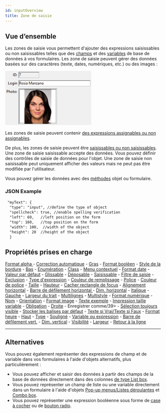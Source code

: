 ```yaml
---
id: inputOverview
title: Zone de saisie
---
```


## Vue d’ensemble

Les zones de saisie vous permettent d'ajouter des expressions saisissables ou non saisissables telles que des [champs](Concepts/identifiers.md#fields) et des [variables](Concepts/variables.md) de base de données à vos formulaires. Les zone de saisie peuvent gérer des données basées sur des caractères (texte, dates, numériques, etc.) ou des images :

![](../assets/en/FormObjects/input.png)

Les zones de saisie peuvent contenir [des expressions assignables ou non assignables](Concepts/quick-tour.md#assignable-vs-non-assignable-expressions).

De plus, les zones de saisie peuvent être [saisissables ou non saisissables](properties_Entry.md#enterable). Une zone de saisie saisissable accepte des données. Vous pouvez définir des contrôles de saisie de données pour l'objet. Une zone de saisie non saisissable peut uniquement afficher des valeurs mais ne peut pas être modifiée par l'utilisateur.

Vous pouvez gérer les données avec des [méthodes](Concepts/methods.md) objet ou formulaire.

### JSON Example

```4d
 "myText": {
  "type": "input", //define the type of object
  "spellcheck": true, //enable spelling verification
  "left": 60,   //left position on the form  
  "top": 160,   //top position on the form
  "width": 100,  //width of the object
  "height": 20  //height of the object
  }
```

## Propriétés prises en charge

[Format alpha ](properties_Display.md#alpha-format) - [Correction automatique](properties_Entry.md#auto-spellcheck) - [Gras](properties_Text.md#bold) - [Format booléen](properties_Display.md#boolean-format) - [Style de la bordure](properties_BackgroundAndBorder.md#border-line-style) - [Bas](properties_CoordinatesAndSizing.md#bottom) - [Enumération](properties_DataSource.md#choice-list) - [Class](properties_Object.md#css-class) - [Menu contextuel](properties_Entry.md#context-menu) - [Format date](properties_Display.md#date-format) - [Valeur par défaut](properties_RangeOfValues.md#default-value) - [Glissable](properties_Action.md#draggable) - [Déposable](properties_Action.md#droppable) - [Saisissable](properties_Entry.md#enterable) - [Filtre de saisie](properties_Entry.md#entry-filter) - [Exclusion](properties_RangeOfValues.md#excluded-list) - [Type d'expression](properties_Object.md#expression-type) - [Couleur de remplissage](properties_BackgroundAndBorder.md#fill-color) - [Police](properties_Text.md#font) - [Couleur de police](properties_Text.md#font-color) - [Taille](properties_Text.md#font-size) - [Hauteur](properties_CoordinatesAndSizing.md#height) - [Cacher rectangle de focus](properties_Appearance.md#hide-focus-rectangle) - [Alignement horizontal](properties_Text.md#horizontal-alignment) - [Barre de défilement horizontal ](properties_Appearance.md#horizontal-scroll-bar) - [Dim. horizontal](properties_ResizingOptions.md#horizontal-sizing) - [Italique](properties_Text.md#italic) - [Gauche](properties_CoordinatesAndSizing.md#left) - [Largeur du trait](properties_BackgroundAndBorder.md#line-width) - [Multilignes](properties_Entry.md#multiline) - [Multistyle](properties_Text.md#multi-style) - [Format numérique](properties_Display.md#number-format) - [Nom](properties_Object.md#object-name) - [Orientation](properties_Text.md#orientation) - [Format image](properties_Display.md#picture-format) - [Texte exemple](properties_Entry.md#placeholder) - [Impression taille variable](properties_Print.md#print-frame) - [Obligation](properties_RangeOfValues.md#required-list) - [Droite](properties_CoordinatesAndSizing.md#right) -
Enregistrer comme/39> - [Sélection toujours visible](properties_Entry.md#selection-always-visible) - [Stocker les balises par défaut](properties_Text.md#store-with-default-style-tags) - [Texte si Vrai/Texte si Faux](properties_Display.md#text-when-false-text-when-true) - [Format heure](properties_Display.md#time-format) - [Haut](properties_CoordinatesAndSizing.md#top) - [Type](properties_Object.md#type) - [Souligné](properties_Text.md#underline) - [Variable ou expression](properties_Object.md#variable-or-expression) - [Barre de défilement vert.](properties_Appearance.md#vertical-scroll-bar) - [Dim. vertical](properties_ResizingOptions.md#vertical-sizing) - [Visibilité](properties_Display.md#visibility) - [Largeur](properties_CoordinatesAndSizing.md#width) - [Retour à la ligne](properties_Display.md#wordwrap)</p> 



---



## Alternatives

Vous pouvez également représenter des expressions de champ et de variable dans vos formulaires à l'aide d'objets alternatifs, plus particulièrement :

* Vous pouvez afficher et saisir des données à partir des champs de la base de données directement dans des colonnes [de type List box](listbox_overview.md).
* Vous pouvez représenter un champ de liste ou une variable directement dans un formulaire à l'aide d'objets [Pop-up menus/Listes déroulantes](popupMenuDropdownList_overview) et [Combo box](comboBox_overview.md).
* Vous pouvez représenter une expression booléenne sous forme de [case à cocher](checkbox_overview.md) ou de [bouton radio](radio_overview.md).

